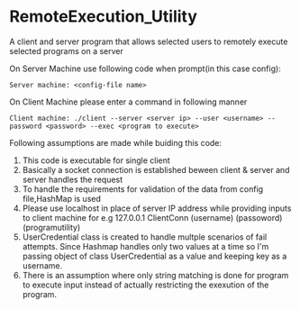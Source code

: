 # RemoteExecution_Utility
A client and server program that allows selected users to remotely execute selected programs on a server

On Server Machine use following code when prompt(in this case config):

    Server machine: <config-file name> 
        
On Client Machine please enter a command in following manner

    Client machine: ./client --server <server ip> --user <username> --password <password> --exec <program to execute>
    
Following assumptions are made while buiding this code:
1. This code is executable for single client 
2. Basically a socket connection is established beween client & server and server handles the request
3. To handle the requirements for validation of the data from config file,HashMap is used
4. Please use localhost in place of server IP address while providing inputs to client machine 
   for e.g
     127.0.0.1 ClientConn (username) (passoword) (programutility)
5. UserCredential class is created to handle multple scenarios of fail attempts. Since Hashmap handles only two values at a time so I'm passing object of class UserCredential as a value and keeping key as a username.
6. There is an assumption where only string matching is done for program to execute input instead of actually restricting the exexution of the program.
    
    
